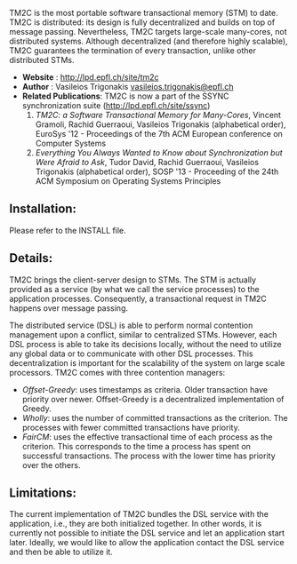 TM2C is the most portable software transactional memory (STM) to date. TM2C is distributed: its design is fully decentralized and builds on top of message passing. Nevertheless, TM2C targets large-scale many-cores, not distributed systems. Although decentralized (and therefore highly scalable), TM2C guarantees the termination of every transaction, unlike other distributed STMs.

* **Website**             : http://lpd.epfl.ch/site/tm2c
* **Author**              : Vasileios Trigonakis <vasileios.trigonakis@epfl.ch>
* **Related Publications**: TM2C is now a part of the SSYNC synchronization suite (http://lpd.epfl.ch/site/ssync)
  1. *TM2C: a Software Transactional Memory for Many-Cores*, 
     Vincent Gramoli, Rachid Guerraoui, Vasileios Trigonakis (alphabetical order), 
     EuroSys '12 - Proceedings of the 7th ACM European conference on Computer Systems
  2. *Everything You Always Wanted to Know about Synchronization but Were Afraid to Ask*, 
     Tudor David, Rachid Guerraoui, Vasileios Trigonakis (alphabetical order), 
     SOSP '13 - Proceeding of the 24th ACM Symposium on Operating Systems Principles


Installation:
-------------

Please refer to the INSTALL file.


Details:
--------

TM2C brings the client-server design to STMs. The STM is actually provided as a service (by what we 
call the service processes) to the application processes. Consequently, a transactional request in
TM2C happens over message passing. 

The distributed service (DSL) is able to perform normal contention management upon a conflict, similar
to centralized STMs. However, each DSL process is able to take its decisions locally, without the need
to utilize any global data or to communicate with other DSL processes. This decentralization is
important for the scalability of the system on large scale processors. TM2C comes with three contention
managers:

* *Offset-Greedy*: uses timestamps as criteria. Older transaction have priority over newer. Offset-Greedy is a decentralized implementation of Greedy.
* *Wholly*: uses the number of committed transactions as the criterion. The processes with fewer committed transactions have priority.
* *FairCM*: uses the effective transactional time of each process as the criterion. This corresponds to the time a process has spent on successful transactions. The process with the lower time has priority over the others.


Limitations:
------------

The current implementation of TM2C bundles the DSL service with the application, i.e., they are both
initialized together. In other words, it is currently not possible to initiate the DSL service and 
let an application start later. Ideally, we would like to allow the application contact the DSL
service and then be able to utilize it. 
